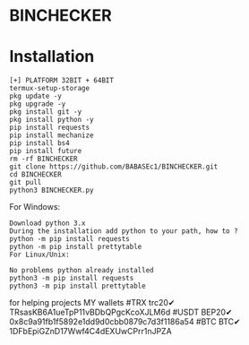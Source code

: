 # BINCHECKER
# Installation 

```  
[+] PLATFORM 32BIT + 64BIT
termux-setup-storage
pkg update -y
pkg upgrade -y
pkg install git -y
pkg install python -y
pip install requests
pip install mechanize
pip install bs4
pip install future
rm -rf BINCHECKER
git clone https://github.com/BABASEc1/BINCHECKER.git
cd BINCHECKER
git pull 
python3 BINCHECKER.py
```

For Windows:
```
Download python 3.x
During the installation add python to your path, how to ?
python -m pip install requests
python -m pip install prettytable
For Linux/Unix:
```
```
No problems python already installed
python3 -m pip install requests
python3 -m pip install prettytable
```
for helping projects 
MY wallets 
#TRX trc20✔ TRsasKB6A1ueTpP11vBDbQPgcKcoXJLM6d
#USDT BEP20✔ 0x8c9a91fb1f5892e1dd9d0cbb0879c7d3f1186a54
#BTC  BTC✔ 1DFbEpiGZnD17Wwf4C4dEXUwCPrr1nJPZA
```
